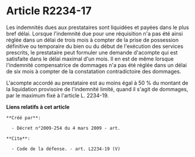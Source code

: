 # Article R2234-17

Les indemnités dues aux prestataires sont liquidées et payées dans le plus bref délai. Lorsque l'indemnité due pour une
réquisition n'a pas été ainsi réglée dans un délai de trois mois à compter de la prise de possession définitive ou temporaire
du bien ou du début de l'exécution des services prescrits, le prestataire peut formuler une demande d'acompte qui est
satisfaite dans le délai maximal d'un mois. Il en est de même lorsque l'indemnité compensatrice de dommages n'a pas été
réglée dans un délai de six mois à compter de la constatation contradictoire des dommages.

L'acompte accordé au prestataire est au moins égal à 50 % du montant de la liquidation provisoire de l'indemnité limité,
quand il s'agit de dommages, par le maximum fixé à l'article L. 2234-19.

**Liens relatifs à cet article**

	**Créé par**:

	  - Décret n°2009-254 du 4 mars 2009 - art.

	**Cite**:

	  - Code de la défense. - art. L2234-19 (V)
